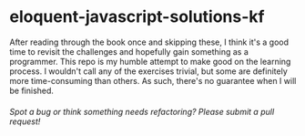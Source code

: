 # eloquent-javascript-solutions-kf

After reading through the book once and skipping these, I think it's a good time to revisit the challenges and hopefully gain something as a programmer. This repo is my humble attempt to make good on the learning process. I wouldn't call any of the exercises trivial, but some are definitely more time-consuming than others. As such, there's no guarantee when I will be finished.

###### Spot a bug or think something needs refactoring? Please submit a pull request!
